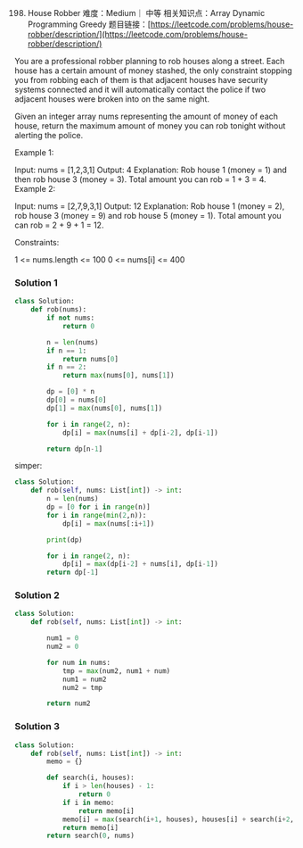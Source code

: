 198. House Robber
难度：Medium｜ 中等
相关知识点：Array Dynamic Programming Greedy
题目链接：[https://leetcode.com/problems/house-robber/description/](https://leetcode.com/problems/house-robber/description/)


You are a professional robber planning to rob houses along a street. Each house has a certain amount of money stashed, the only constraint stopping you from robbing each of them is that adjacent houses have security systems connected and it will automatically contact the police if two adjacent houses were broken into on the same night.

Given an integer array nums representing the amount of money of each house, return the maximum amount of money you can rob tonight without alerting the police.

 

Example 1:

Input: nums = [1,2,3,1]
Output: 4
Explanation: Rob house 1 (money = 1) and then rob house 3 (money = 3).
Total amount you can rob = 1 + 3 = 4.
Example 2:

Input: nums = [2,7,9,3,1]
Output: 12
Explanation: Rob house 1 (money = 2), rob house 3 (money = 9) and rob house 5 (money = 1).
Total amount you can rob = 2 + 9 + 1 = 12.
 

Constraints:

1 <= nums.length <= 100
0 <= nums[i] <= 400

### Solution 1 

```python
class Solution:
    def rob(nums):
        if not nums:
            return 0

        n = len(nums)
        if n == 1:
            return nums[0]
        if n == 2:
            return max(nums[0], nums[1])

        dp = [0] * n
        dp[0] = nums[0]
        dp[1] = max(nums[0], nums[1])

        for i in range(2, n):
            dp[i] = max(nums[i] + dp[i-2], dp[i-1])

        return dp[n-1]
```
simper:
```python
class Solution:
    def rob(self, nums: List[int]) -> int:
        n = len(nums)
        dp = [0 for i in range(n)]
        for i in range(min(2,n)):
            dp[i] = max(nums[:i+1])

        print(dp)

        for i in range(2, n):
            dp[i] = max(dp[i-2] + nums[i], dp[i-1])
        return dp[-1]
```
### Solution 2

```python
class Solution:
    def rob(self, nums: List[int]) -> int:

        num1 = 0
        num2 = 0

        for num in nums:
            tmp = max(num2, num1 + num)
            num1 = num2
            num2 = tmp

        return num2
```

### Solution 3
```python
class Solution:
    def rob(self, nums: List[int]) -> int:
        memo = {}

        def search(i, houses):
            if i > len(houses) - 1:
                return 0
            if i in memo:
                return memo[i]
            memo[i] = max(search(i+1, houses), houses[i] + search(i+2, houses))
            return memo[i]
        return search(0, nums)
```
